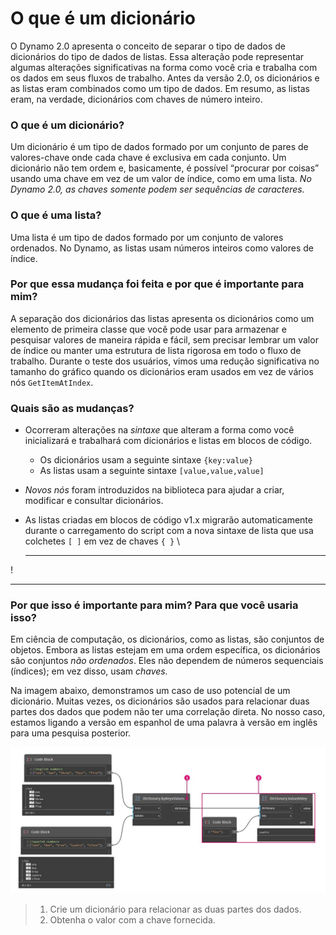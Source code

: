 # O que é um dicionário

O Dynamo 2.0 apresenta o conceito de separar o tipo de dados de dicionários do tipo de dados de listas. Essa alteração pode representar algumas alterações significativas na forma como você cria e trabalha com os dados em seus fluxos de trabalho. Antes da versão 2.0, os dicionários e as listas eram combinados como um tipo de dados. Em resumo, as listas eram, na verdade, dicionários com chaves de número inteiro.

### **O que é um dicionário?**

Um dicionário é um tipo de dados formado por um conjunto de pares de valores-chave onde cada chave é exclusiva em cada conjunto. Um dicionário não tem ordem e, basicamente, é possível “procurar por coisas” usando uma chave em vez de um valor de índice, como em uma lista. _No Dynamo 2.0, as chaves somente podem ser sequências de caracteres._

### **O que é uma lista?**

Uma lista é um tipo de dados formado por um conjunto de valores ordenados. No Dynamo, as listas usam números inteiros como valores de índice.

### **Por que essa mudança foi feita e por que é importante para mim?**

A separação dos dicionários das listas apresenta os dicionários como um elemento de primeira classe que você pode usar para armazenar e pesquisar valores de maneira rápida e fácil, sem precisar lembrar um valor de índice ou manter uma estrutura de lista rigorosa em todo o fluxo de trabalho. Durante o teste dos usuários, vimos uma redução significativa no tamanho do gráfico quando os dicionários eram usados em vez de vários nós `GetItemAtIndex`.

### **Quais são as mudanças?**

* Ocorreram alterações na _sintaxe_ que alteram a forma como você inicializará e trabalhará com dicionários e listas em blocos de código.
  * Os dicionários usam a seguinte sintaxe `{key:value}`
  * As listas usam a seguinte sintaxe `[value,value,value]`
* _Novos nós_ foram introduzidos na biblioteca para ajudar a criar, modificar e consultar dicionários.
*   As listas criadas em blocos de código v1.x migrarão automaticamente durante o carregamento do script com a nova sintaxe de lista que usa colchetes `[ ]` em vez de chaves `{ }` \\

    ***

\![](<../images/5-5/1/what is a dictionary - what are the changes (1) (1) (1).jpg>)

***

### **Por que isso é importante para mim? Para que você usaria isso?**

Em ciência de computação, os dicionários, como as listas, são conjuntos de objetos. Embora as listas estejam em uma ordem específica, os dicionários são conjuntos _não ordenados_. Eles não dependem de números sequenciais (índices); em vez disso, usam _chaves._

Na imagem abaixo, demonstramos um caso de uso potencial de um dicionário. Muitas vezes, os dicionários são usados para relacionar duas partes dos dados que podem não ter uma correlação direta. No nosso caso, estamos ligando a versão em espanhol de uma palavra à versão em inglês para uma pesquisa posterior.

![](../images/5-5/1/whatisadictionary-whatwouldyouusethesefor.jpg)

> 1. Crie um dicionário para relacionar as duas partes dos dados.
> 2. Obtenha o valor com a chave fornecida.
